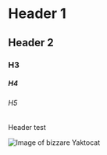 # Header 1 
## Header 2
### H3
##### H4
###### H5
Header test

![Image of bizzare Yaktocat](https://octodex.github.com/images/yaktocat.png)
